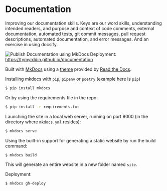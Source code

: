 # Documentation

Improving our documentation skills. Keys are our word skills, understanding intended readers, and purpose and context of code comments, external 
documentation, automated tests, git commit messages, pull request descriptions, automated documentation, and error 
messages. And an exercise in using docsify.

![Publish Documentation using MkDocs](https://github.com/tymyrddin/documentation/workflows/Publish%20Documentation%20using%20MkDocs/badge.svg?branch=main) Deployment: https://tymyrddin.github.io/documentation

Built with [MkDocs](https://www.mkdocs.org/) using a [theme](https://github.com/readthedocs/sphinx_rtd_theme) provided 
by [Read the Docs](https://readthedocs.org/). 

Installing mkdocs with `pip`, `pipenv` or `poetry` (example here is `pip`)
```bash
$ pip install mkdocs
```
Or by using the requirements file in the repo:
```bash
$ pip install -r requirements.txt
```
Launching the site in a local web server, running on port 8000 (in the directory where `mkdocs.yml` resides):
```bash
$ mkdocs serve
```
Using the built-in support for generating a static website by run the build command:
```bash
$ mkdocs build
```
This will generate an entire website in a new folder named `site`.

Deployment:
```bash
$ mkdocs gh-deploy
```